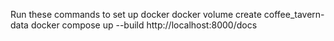 Run these commands to set up docker
 docker volume create coffee_tavern-data
 docker compose up --build
http://localhost:8000/docs